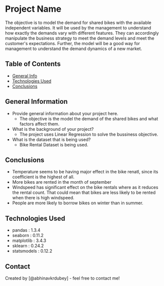 # Project Name
The objective is to model the demand for shared bikes with the available independent variables. It will be used by the management to understand how exactly the demands vary with different features. They can accordingly manipulate the business strategy to meet the demand levels and meet the customer's expectations. Further, the model will be a good way for management to understand the demand dynamics of a new market. 



## Table of Contents
* [General Info](#general-information)
* [Technologies Used](#technologies-used)
* [Conclusions](#conclusions)

<!-- You can include any other section that is pertinent to your problem -->

## General Information
- Provide general information about your project here.
	- The objective is the model the demand of the shared bikes and what factors affect them.
- What is the background of your project?
	- The project uses Linear Regression to solve the bussiness objective.
- What is the dataset that is being used?
	- Bike Rental Dataset is being used.

<!-- You don't have to answer all the questions - just the ones relevant to your project. -->

## Conclusions
- Temperature seems to be having major effect in the bike renatl, since its coefficient is the highest of all.
- More bikes are rented in the month of september
- Windspeed has significant effect on the bike rentals where as it reduces the rental count. That could mean that bikes are less likely to be rented when there is high windspeed.
- People are more likely to borrow bikes on winter than in summer.

<!-- You don't have to answer all the questions - just the ones relevant to your project. -->


## Technologies Used
- pandas : 1.3.4
- seaborn : 0.11.2
- matplotlib : 3.4.3
- sklearn : 0.24.2
- statsmodels : 0.12.2

<!-- As the libraries versions keep on changing, it is recommended to mention the version of library used in this project -->


## Contact
Created by [@abhinavkrdubey] - feel free to contact me!


<!-- Optional -->
<!-- ## License -->
<!-- This project is open source and available under the [... License](). -->

<!-- You don't have to include all sections - just the one's relevant to your project -->